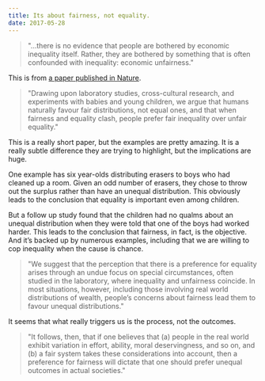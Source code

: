 ```yaml
---
title: Its about fairness, not equality.
date: 2017-05-28
---
```


<!--kg-card-begin: html--><blockquote>
<p>&quot;&#8230;there is no evidence that people are bothered by economic inequality itself. Rather, they are bothered by something that is often confounded with inequality: economic unfairness.&quot;</p>
</blockquote>
<p>This is from <a href="https://www.nature.com/articles/s41562-017-0082">a paper published in Nature</a>.</p>
<blockquote>
<p>&quot;Drawing upon laboratory studies, cross-cultural research, and experiments with babies and young children, we argue that humans naturally favour fair distributions, not equal ones, and that when fairness and equality clash, people prefer fair inequality over unfair equality.&quot;</p>
</blockquote>
<p>This is a really short paper, but the examples are pretty amazing. It is a really subtle difference they are trying to highlight, but the implications are huge.</p>
<p>One example has six year-olds distributing erasers to boys who had cleaned up a room. Given an odd number of erasers, they chose to throw out the surplus rather than have an unequal distribution. This obviously leads to the conclusion that equality is important even among children.</p>
<p>But a follow up study found that the children had no qualms about an unequal distribution when they were told that one of the boys had worked harder. This leads to the conclusion that fairness, in fact, is the objective. And it&#8217;s backed up by numerous examples, including that we are willing to cop inequality when the cause is chance.</p>
<blockquote>
<p>&quot;We suggest that the perception that there is a preference for equality arises through an undue focus on special circumstances, often studied in the laboratory, where inequality and unfairness coincide. In most situations, however, including those involving real world distributions of wealth, people’s concerns about fairness lead them to favour unequal distributions.&quot;</p>
</blockquote>
<p>It seems that what really triggers us is the process, not the outcomes.</p>
<blockquote>
<p>&quot;It follows, then, that if one believes that (a) people in the real world exhibit variation in effort, ability, moral deservingness, and so on, and (b) a fair system takes these considerations into account, then a preference for fairness will dictate that one should prefer unequal outcomes in actual societies.&quot;</p>
</blockquote>
<!--kg-card-end: html-->